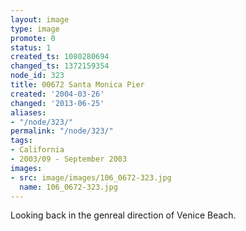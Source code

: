 ```yaml
---
layout: image
type: image
promote: 0
status: 1
created_ts: 1080280694
changed_ts: 1372159354
node_id: 323
title: 00672 Santa Monica Pier
created: '2004-03-26'
changed: '2013-06-25'
aliases:
- "/node/323/"
permalink: "/node/323/"
tags:
- California
- 2003/09 - September 2003
images:
- src: image/images/106_0672-323.jpg
  name: 106_0672-323.jpg
---
```

Looking back in the genreal direction of Venice Beach.

